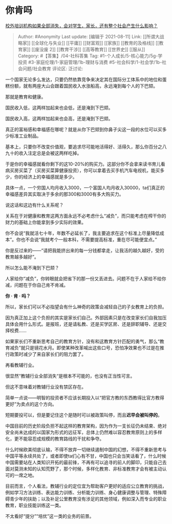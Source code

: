 # 你肯吗
[校外培训机构如果全部消失，会对学生，家长，还有整个社会产生什么影响？](https://www.zhihu.com/question/385950125/answer/2049883668)

> Author: #Anonymity
> Last update: [编辑于 2021-08-11]
> Link: [[所谓大战略家]] [[全球化与失业]] [[平庸]] [[财富观]] [[家族]] [[教育的及格线]] [[教育家]] [[废没废 2]] [[教育干涉]] [[高等教育]] [[世界史]] [[服从]]
> Category: #【答集】/04-社科答集
> Tag:  #1-个人成长/5-核心能力/5g-学投资 #3-家庭伦理/1-家庭管理/1b-理财与消费 #5-社会科学/1-社会学/1b-社会问题/社会教育 
> 评论区:
> 泛讨论:

一个国家无论多么发达，只要仍然依靠竞争来决定其在国际分工体系中的地位和蛋糕份额，就有两座大山会跟着国民收入水涨船高，永远淹到每个人的下巴颏。

那就是教育和健康。

国民收入低，这两样加起来也会低，还是淹到下巴颏。

国民收入高，这两样加起来也会高，还是淹到下巴颏。

真正的富裕感和幸福感在哪呢？就是从你下巴颏到你鼻子尖这一段的水位可以买多少标准工业制品。

基本上，只要你不改变价值观，要追求尽可能地活得好、活得久，那么你百分之八九十的收入注定总是会被这两样吃掉。

于是你的幸福感就看你剩下的这10-20%的购买力。这部分你不会拿来读书育儿看病买房买菜了（买房买菜算健康投资），你可以拿着去买手机汽车电视机，能买多少，你的经济上的幸福感就是多少。

具体一点，一个穷国人均月收入3000，一个富国人均月收入30000，ta们真正的幸福感差异其实取决于多余的那300和3000有多大购买力。

说这话和这边有什么关系呢？

关系在于对健康和教育这两方面永远不必考虑什么“减负”，而只能考虑在榨干你的财力的基础上你能拿到多少实际的效果。

你不会说“我就活七十年，年数不必延长了，我主要追求在这个标准上尽量降低成本”。你也不会说“我就考个一般本科，不需要提高标准，重在尽可能便宜点。”

你是反过来的——“请把我能挤出来的每一分钱都拿走，让我活的越久越好，受的教育越多越好”。

所以怎么能不淹到下巴颏？

人家给你“减负”，你转眼就会把省下的那一份又丢进去。问题不在于人家给不给你减，问题在于你自己肯不肯减。

**你 · 肯 · 吗？**

所以，家长们可以不必指望会有什么神奇的政策会减轻自己的子女教育上的负担。

因为真正加上这个负担的其实是家长们自己。外部因素只是在改变家长们自我加压具体会用什么形式。是报班，还是请私教、还是买学区房、还是辞职辅导、还是交择校费……

如果家长们不重新思考自己的教育方针，没有和这教育方针匹配的勇气，那么“教育减负”就只是镜花水月。即使某种改革喊出这些口号，恐怕净效果也不过是在推行政策时减少了来自家长们的阻力罢了。

再看教辅行业。

很显然“教辅行业全部消失“是根本不可能的，也没有正当性可言。

但这不意味着对教辅行业没有禁区存在。

简单一点说——明智的投资者不应该长期投入以“把官方教的东西教得比官方教得更好”为卖点的这个方向。

短期要投可以，但是要记住这个是随时可以被政策叫停，而且**迟早会被叫停的**。

中国目前的历史阶段负担不起这样的教育架构，因为作为一支长征仍未结束、绝对安全尚未达成的以国家为形式的远征军，总体上仍然难以容忍教育原则上的多样化，更不能容忍成规模的教育路线的干扰和争夺。

什么时候欧美彻底认输，不得不放弃一切继续遏制中国的幻想，不得不重新思考与中国平等永续共处了，或者即使ta们心有不甘，中国也只会当笑话看了，什么时候中国需要站在人类知识开拓的最前锋，不再有可以追寻的前人的脚印，只能自己去面对莫测未知的认知荒野了，那个时候，多样化教育、非标准教育才会有被主动认可的一席之地。

目前而言，个人看法，教辅行业的定位宜为帮助客户更好的适应公立教育的挑战，例如学习方法训练、表达能力训练、分析能力训练、身心健康调整与管理、特殊障碍青少年的扶助；以及补足公里教育没有涉足的其他领域，例如深入而专业的职业教育，职业技能训练这一类。

不太看好“提分”“培优”这一类的业务的前景。
